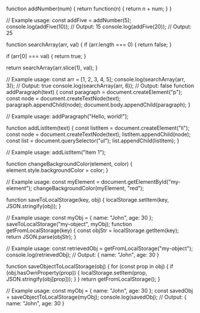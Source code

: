 function addNumber(num) {
  return function(n) {
    return n + num;
  }
}

// Example usage:
const addFive = addNumber(5);
console.log(addFive(10)); // Output: 15
console.log(addFive(20)); // Output: 25

function searchArray(arr, val) {
  if (arr.length === 0) {
    return false;
  }
  
  if (arr[0] === val) {
    return true;
  }
  
  return searchArray(arr.slice(1), val);
}

// Example usage:
const arr = [1, 2, 3, 4, 5];
console.log(searchArray(arr, 3)); // Output: true
console.log(searchArray(arr, 6)); // Output: false
function addParagraph(text) {
  const paragraph = document.createElement("p");
  const node = document.createTextNode(text);
  paragraph.appendChild(node);
  document.body.appendChild(paragraph);
}

// Example usage:
addParagraph("Hello, world!");

function addListItem(text) {
  const listItem = document.createElement("li");
  const node = document.createTextNode(text);
  listItem.appendChild(node);
  const list = document.querySelector("ul");
  list.appendChild(listItem);
}

// Example usage:
addListItem("Item 1");

function changeBackgroundColor(element, color) {
  element.style.backgroundColor = color;
}

// Example usage:
const myElement = document.getElementById("my-element");
changeBackgroundColor(myElement, "red");

function saveToLocalStorage(key, obj) {
  localStorage.setItem(key, JSON.stringify(obj));
}

// Example usage:
const myObj = { name: "John", age: 30 };
saveToLocalStorage("my-object", myObj);
function getFromLocalStorage(key) {
  const objStr = localStorage.getItem(key);
  return JSON.parse(objStr);
}

// Example usage:
const retrievedObj = getFromLocalStorage("my-object");
console.log(retrievedObj); // Output: { name: "John", age: 30 }



function saveObjectToLocalStorage(obj) {
  for (const prop in obj) {
    if (obj.hasOwnProperty(prop)) {
      localStorage.setItem(prop, JSON.stringify(obj[prop]));
    }
  }
  return getFromLocalStorage();
}

// Example usage:
const myObj = { name: "John", age: 30 };
const savedObj = saveObjectToLocalStorage(myObj);
console.log(savedObj); // Output: { name: "John", age: 30 }
